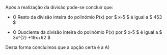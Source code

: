 Após a realização da divisão pode-se concluir que: 

- O Resto da divisão inteira do polinómio P(x) por $ x-5 $ é igual a $ 453 $

- O Quociente da divisão inteira do polinómio P(x) por $ x-5 $ é igual a $ 3x^{2} +19x+92 $

Desta forma concluímos que a opção certa é a A) 